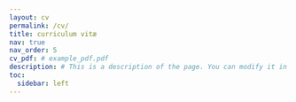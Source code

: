 ```yaml
---
layout: cv
permalink: /cv/
title: curriculum vitæ
nav: true
nav_order: 5
cv_pdf: # example_pdf.pdf
description: # This is a description of the page. You can modify it in 'pages/_cv.md'. You can also change or remove the top pdf download button.
toc:
  sidebar: left
---
```

